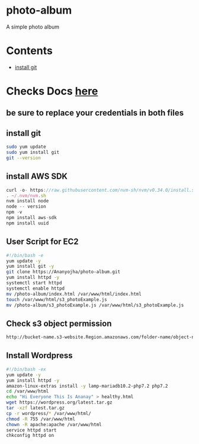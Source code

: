 # photo-album
A simple photo album 

# Contents
* [install git](#install-git)

# Checks Docs [here](https://docs.aws.amazon.com/sdk-for-javascript/v2/developer-guide/s3-example-photo-album.html)

## be sure to replace your credentials in both files

## install git
```bash
sudo yum update 
sudo yum install git
git --version

```

## install AWS SDK 
```js
curl -o- https://raw.githubusercontent.com/nvm-sh/nvm/v0.34.0/install.sh | bash
. ~/.nvm/nvm.sh
nvm install node
node -- version
npm -v
npm install aws-sdk
npm install uuid
```

## User Script for EC2 
```bash
#!/bin/bash -e
yum update -y
yum install git -y
git clone https://Ananyojha/photo-album.git
yum install httpd -y
systemctl start httpd
systemctl enable httpd
mv /photo-album/index.html /var/www/html/index.html
touch /var/www/html/s3_photoExample.js
mv /photo-album/s3_photoExample.js /var/www/html/s3_photoExample.js
```

## Check s3 object permission
```bash
http://bucket-name.s3-website.Region.amazonaws.com/folder-name/object-name
```
## Install Wordpress
```bash
#!/bin/bash -ex
yum update -y
yum install httpd -y 
amazon-linux-extras install -y lamp-mariadb10.2-php7.2 php7.2
cd /var/www/html
echo "Hi Everyone This Is Ananay" > healthy.html
wget https://wordpress.org/latest.tar.gz
tar -xzf latest.tar.gz
cp -r wordpress/* /var/www/html/
chmod -R 755 /var/www/html
chown -R apache:apache /var/www/html
service httpd start
chkconfig httpd on

```
